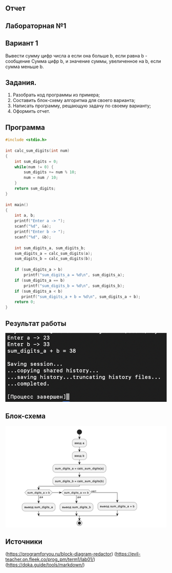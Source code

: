 ## Отчет 
## Лабораторная №1
## Вариант 1
Вывести сумму цифр числа a если она больше b, если равна b - сообщение Сумма цифр b, 
и значение суммы, увеличенное на b, если сумма меньше b.
## Задания.
1. Разобрать код программы из примера;
2. Составить блок-схему алгоритма для своего варианта;
3. Написать программу, рещающую задачу по своему варианту;
4. Оформить отчет.

## Программа
```c
#include <stdio.h>

int calc_sum_digits(int num)
{
    int sum_digits = 0;
    while(num != 0) {
        sum_digits += num % 10;
        num = num / 10;
    }   
    return sum_digits;
}

int main()
{
    int a, b;
    printf("Enter a -> ");
    scanf("%d", &a);
    printf("Enter b -> ");
    scanf("%d", &b);

    int sum_digits_a, sum_digits_b;
    sum_digits_a = calc_sum_digits(a);
    sum_digits_b = calc_sum_digits(b);

    if (sum_digits_a > b)
        printf("sum_digits_a = %d\n", sum_digits_a);
    if (sum_digits_a == b)
        printf("sum_digits_b = %d\n", sum_digits_b);
    if (sum_digits_a < b)
       printf("sum_digits_a + b = %d\n", sum_digits_a + b);
    return 0;
}
```

## Результат работы
![screenshot](pics/screenshot.png)

## Блок-схема
![Блок-схема](pics/scheme1.png)

## Источники 
(https://programforyou.ru/block-diagram-redactor)
(https://evil-teacher.on.fleek.co/prog_pm/term1/lab01/)
(https://doka.guide/tools/markdown/)
